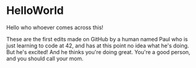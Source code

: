 # HelloWorld

Hello who whoever comes across this!

These are the first edits made on GitHub by a human named Paul who is just learning to code at 42, and has at this point no idea what he's doing. But he's excited! And he thinks you're doing great. You're a good person, and you should call your mom.
